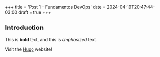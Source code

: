 +++
title = 'Post 1 - Fundamentos DevOps'
date = 2024-04-19T20:47:44-03:00
draft = true
+++

## Introduction

This is **bold** text, and this is *emphasized* text.

Visit the [Hugo](https://gohugo.io) website!

